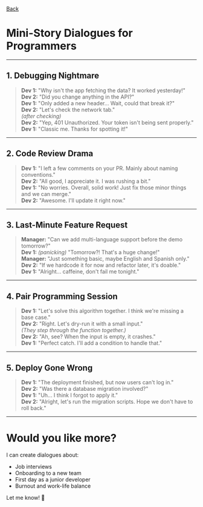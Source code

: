 [Back](../)

# Mini-Story Dialogues for Programmers

---

## 1. Debugging Nightmare

> **Dev 1:** "Why isn't the app fetching the data? It worked yesterday!"  
> **Dev 2:** "Did you change anything in the API?"  
> **Dev 1:** "Only added a new header... Wait, could that break it?"  
> **Dev 2:** "Let's check the network tab."  
> _(after checking)_  
> **Dev 2:** "Yep, 401 Unauthorized. Your token isn't being sent properly."  
> **Dev 1:** "Classic me. Thanks for spotting it!"

---

## 2. Code Review Drama

> **Dev 1:** "I left a few comments on your PR. Mainly about naming conventions."  
> **Dev 2:** "All good, I appreciate it. I was rushing a bit."  
> **Dev 1:** "No worries. Overall, solid work! Just fix those minor things and we can merge."  
> **Dev 2:** "Awesome. I'll update it right now."

---

## 3. Last-Minute Feature Request

> **Manager:** "Can we add multi-language support before the demo tomorrow?"  
> **Dev 1:** _(panicking)_ "Tomorrow?! That's a huge change!"  
> **Manager:** "Just something basic, maybe English and Spanish only."  
> **Dev 2:** "If we hardcode it for now and refactor later, it's doable."  
> **Dev 1:** "Alright... caffeine, don't fail me tonight."

---

## 4. Pair Programming Session

> **Dev 1:** "Let's solve this algorithm together. I think we're missing a base case."  
> **Dev 2:** "Right. Let's dry-run it with a small input."  
> _(They step through the function together.)_  
> **Dev 2:** "Ah, see? When the input is empty, it crashes."  
> **Dev 1:** "Perfect catch. I'll add a condition to handle that."

---

## 5. Deploy Gone Wrong

> **Dev 1:** "The deployment finished, but now users can't log in."  
> **Dev 2:** "Was there a database migration involved?"  
> **Dev 1:** "Uh... I think I forgot to apply it."  
> **Dev 2:** "Alright, let's run the migration scripts. Hope we don't have to roll back."

---

# Would you like more?

I can create dialogues about:

- Job interviews
- Onboarding to a new team
- First day as a junior developer
- Burnout and work-life balance

Let me know! 🚀
